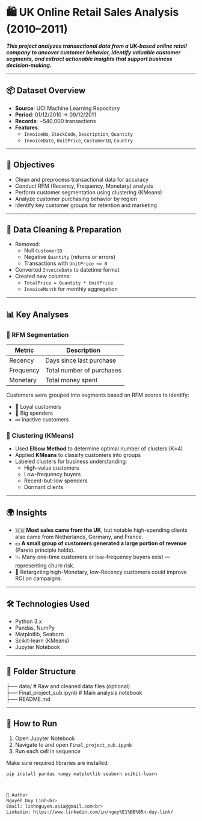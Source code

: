 # 🛍️ UK Online Retail Sales Analysis (2010–2011)

***This project analyzes transactional data from a UK-based online retail company to uncover customer behavior, identify valuable customer segments, and extract actionable insights that support business decision-making.***

---

## 📦 Dataset Overview

- **Source**: UCI Machine Learning Repository
- **Period**: 01/12/2010 → 09/12/2011
- **Records**: ~540,000 transactions
- **Features**:
  - `InvoiceNo`, `StockCode`, `Description`, `Quantity`
  - `InvoiceDate`, `UnitPrice`, `CustomerID`, `Country`

---

## 🎯 Objectives

- Clean and preprocess transactional data for accuracy
- Conduct RFM (Recency, Frequency, Monetary) analysis
- Perform customer segmentation using clustering (KMeans)
- Analyze customer purchasing behavior by region
- Identify key customer groups for retention and marketing

---

## 🧹 Data Cleaning & Preparation

- Removed:
  - Null `CustomerID`
  - Negative `Quantity` (returns or errors)
  - Transactions with `UnitPrice <= 0`
- Converted `InvoiceDate` to datetime format
- Created new columns:
  - `TotalPrice = Quantity * UnitPrice`
  - `InvoiceMonth` for monthly aggregation

---

## 📊 Key Analyses

### 🔁 RFM Segmentation

| Metric     | Description                            |
|------------|----------------------------------------|
| Recency    | Days since last purchase               |
| Frequency  | Total number of purchases              |
| Monetary   | Total money spent                      |

Customers were grouped into segments based on RFM scores to identify:
- 🥇 Loyal customers
- 💸 Big spenders
- 💤 Inactive customers

### 🧠 Clustering (KMeans)

- Used **Elbow Method** to determine optimal number of clusters (K=4)
- Applied **KMeans** to classify customers into groups
- Labeled clusters for business understanding:
  - High-value customers
  - Low-frequency buyers
  - Recent-but-low spenders
  - Dormant clients

---

## 🌍 Insights

- 🇬🇧 **Most sales came from the UK**, but notable high-spending clients also came from Netherlands, Germany, and France.
- 💵 **A small group of customers generated a large portion of revenue** (Pareto principle holds).
- 📉 Many one-time customers or low-frequency buyers exist — representing churn risk.
- 🧭 Retargeting high-Monetary, low-Recency customers could improve ROI on campaigns.

---

## 🛠️ Technologies Used

- Python 3.x
- Pandas, NumPy
- Matplotlib, Seaborn
- Scikit-learn (KMeans)
- Jupyter Notebook

---

## 📁 Folder Structure

├── data/ # Raw and cleaned data files (optional)<br>
├── Final_project_sub.ipynb # Main analysis notebook<br>
├── README.md



---

## 🚀 How to Run

1. Open Jupyter Notebook
2. Navigate to and open `Final_project_sub.ipynb`
3. Run each cell in sequence

Make sure required libraries are installed:
```bash
pip install pandas numpy matplotlib seaborn scikit-learn



👤 Author
Nguyễn Duy Linh<br>
Email: linhnguyen.asia@gmail.com<br>
Linkedin: https://www.linkedin.com/in/nguy%E1%BB%85n-duy-linh/
